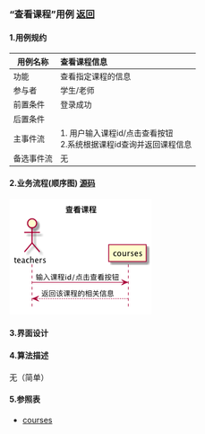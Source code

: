 ### “查看课程”用例 [返回](././README.md)

#### 1.用例规约

|用例名称|查看课程信息|
|-------|:-------------|
|功能|查看指定课程的信息|
|参与者|学生/老师|
|前置条件| 登录成功|
|后置条件||
|主事件流| 1. 用户输入课程id/点击查看按钮<br/>2.系统根据课程id查询并返回课程信息<br/>|
|备选事件流|无|

#### 2.业务流程(顺序图) [源码](../sequence/查看课程.md)
![查看课程](/out/test6/sequence/查看课程/查看课程.png)

#### 3.界面设计

#### 4.算法描述
无（简单）

#### 5.参照表
- [courses](../数据库设计.md/#courses)